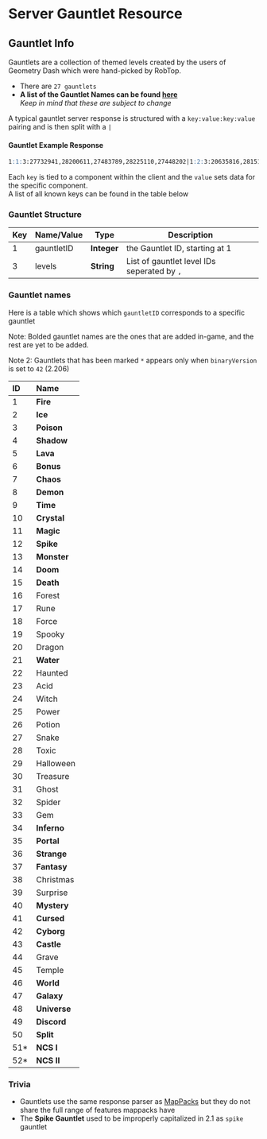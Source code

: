 # Server Gauntlet Resource

## Gauntlet Info

Gauntlets are a collection of themed levels created by the users of Geometry Dash which were hand-picked by RobTop.

 - There are `27 gauntlets`
 - **A list of the Gauntlet Names can be found [here](/resources/server/gauntlet?id=gauntlet-names)**<br/>*Keep in mind that these are subject to change*

A typical gauntlet server response is structured with a `key:value:key:value` pairing and is then split with a `|`
<!-- tabs:start -->

#### **Gauntlet Example Response**
```md
1:1:3:27732941,28200611,27483789,28225110,27448202|1:2:3:20635816,28151870,25969464,24302376,27399722 
```
<!-- tabs:end -->

Each `key` is tied to a component within the client and the `value` sets data for the specific component.  
A list of all known keys can be found in the table below

### Gauntlet Structure

| Key | Name/Value | Type       | Description                           |
| --- | ---------- | ---------- | ------------------------------------- |
| 1   | gauntletID | **Integer**| the Gauntlet ID, starting at 1        |
| 3   | levels     | **String** | List of gauntlet level IDs seperated by `,`|

### Gauntlet names

Here is a table which shows which `gauntletID` corresponds to a specific gauntlet

<!-- table made with a json to mdtable script so it looks ugky :/-->
Note: Bolded gauntlet names are the ones that are added in-game, and the rest are yet to be added.

Note 2: Gauntlets that has been marked `*` appears only when `binaryVersion` is set to `42` (2.206)

| ID ⠀| Name |
|:---|:-----|
  | 1| **Fire**|
  | 2| **Ice**|
  | 3| **Poison**|
  | 4| **Shadow**|
  | 5| **Lava**|
  | 6| **Bonus**|
  | 7| **Chaos**|
  | 8| **Demon**|
  | 9| **Time**|
  | 10| **Crystal**|
  | 11| **Magic**|
  | 12| **Spike**| 
  | 13| **Monster**|
  | 14| **Doom**|
  | 15| **Death**|
  | 16| Forest|
  | 17| Rune|
  | 18| Force|
  | 19| Spooky|
  | 20| Dragon|
  | 21| **Water**|
  | 22| Haunted|
  | 23| Acid|
  | 24| Witch|
  | 25| Power|
  | 26| Potion|
  | 27| Snake|
  | 28| Toxic|
  | 29| Halloween|
  | 30| Treasure|
  | 31| Ghost|
  | 32| Spider|
  | 33| Gem|
  | 34| **Inferno**|
  | 35| **Portal**|
  | 36| **Strange**|
  | 37| **Fantasy**|
  | 38| Christmas|
  | 39| Surprise|
  | 40| **Mystery**|
  | 41| **Cursed**|
  | 42| **Cyborg**|
  | 43| **Castle**|
  | 44| Grave|
  | 45| Temple|
  | 46| **World**|
  | 47| **Galaxy**|
  | 48| **Universe**|
  | 49| **Discord**|
  | 50| **Split**|
  | 51*| **NCS I**|
  | 52*| **NCS II**|
### Trivia

- Gauntlets use the same response parser as [MapPacks](/resources/server/mappack) but they do not share the full range of features mappacks have
- The **Spike Gauntlet** used to be improperly capitalized in 2.1 as `spike` gauntlet
